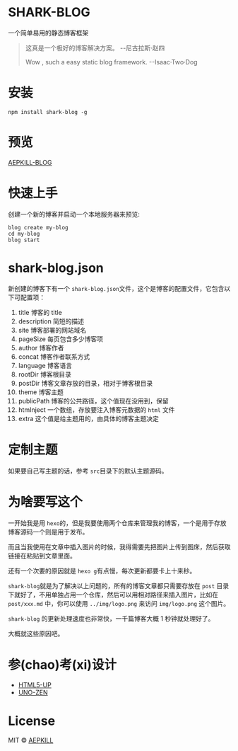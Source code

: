 # SHARK-BLOG

一个简单易用的静态博客框架

>这真是一个极好的博客解决方案。  --尼古拉斯·赵四
>
>Wow , such a easy static blog framework.  --Isaac·Two·Dog

# 安装

```shell
npm install shark-blog -g
```

# 预览

[AEPKILL-BLOG](http://blog.aepkill.com/)

# 快速上手

创建一个新的博客并启动一个本地服务器来预览:

```shell
blog create my-blog
cd my-blog
blog start
```

# shark-blog.json

新创建的博客下有一个 `shark-blog.json`文件，这个是博客的配置文件，它包含以下可配置项：

1. title 博客的 title
2. description 简短的描述
3. site 博客部署的网站域名
4. pageSize 每页包含多少博客项
5. author 博客作者
6. concat 博客作者联系方式
7. language 博客语言
8. rootDir 博客根目录
9. postDir 博客文章存放的目录，相对于博客根目录
10. theme 博客主题
11. publicPath 博客的公共路径，这个值现在没用到，保留
12. htmInject 一个数组，存放要注入博客元数据的 `html` 文件
13. extra 这个值是给主题用的，由具体的博客主题决定

# 定制主题

如果要自己写主题的话，参考 `src`目录下的默认主题源码。

# 为啥要写这个

一开始我是用 `hexo`的，但是我要使用两个仓库来管理我的博客，一个是用于存放博客源码一个则是用于发布。

而且当我使用在文章中插入图片的时候，我得需要先把图片上传到图床，然后获取链接在粘贴到文章里面。

还有一个次要的原因就是 `hexo g`有点慢，每次更新都要卡上十来秒。

`shark-blog`就是为了解决以上问题的，所有的博客文章都只需要存放在 `post` 目录下就好了，不用单独占用一个仓库，然后可以用相对路径来插入图片，比如在 `post/xxx.md` 中，你可以使用 `../img/logo.png` 来访问 `img/logo.png` 这个图片。

`shark-blog` 的更新处理速度也非常快，一千篇博客大概 1 秒钟就处理好了。

大概就这些原因吧。

# 参(chao)考(xi)设计

* [HTML5-UP](https://html5up.net/)
* [UNO-ZEN](https://github.com/Kikobeats/uno-zen)

# License

MIT © [AEPKILL](mailto:a@aepkill.com)
